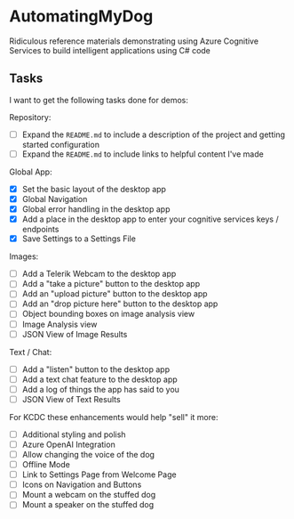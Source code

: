 # AutomatingMyDog
Ridiculous reference materials demonstrating using Azure Cognitive Services to build intelligent applications using C# code

## Tasks

I want to get the following tasks done for demos:

Repository:
- [ ] Expand the `README.md` to include a description of the project and getting started configuration
- [ ] Expand the `README.md` to include links to helpful content I've made

Global App:
- [x] Set the basic layout of the desktop app
- [x] Global Navigation
- [x] Global error handling in the desktop app
- [x] Add a place in the desktop app to enter your cognitive services keys / endpoints
- [x] Save Settings to a Settings File

Images: 
- [ ] Add a Telerik Webcam to the desktop app
- [ ] Add a "take a picture" button to the desktop app
- [ ] Add an "upload picture" button to the desktop app
- [ ] Add an "drop picture here" button to the desktop app
- [ ] Object bounding boxes on image analysis view
- [ ] Image Analysis view 
- [ ] JSON View of Image Results

Text / Chat:
- [ ] Add a "listen" button to the desktop app
- [ ] Add a text chat feature to the desktop app
- [ ] Add a log of things the app has said to you
- [ ] JSON View of Text Results

For KCDC these enhancements would help "sell" it more:
- [ ] Additional styling and polish
- [ ] Azure OpenAI Integration
- [ ] Allow changing the voice of the dog
- [ ] Offline Mode
- [ ] Link to Settings Page from Welcome Page
- [ ] Icons on Navigation and Buttons
- [ ] Mount a webcam on the stuffed dog
- [ ] Mount a speaker on the stuffed dog
